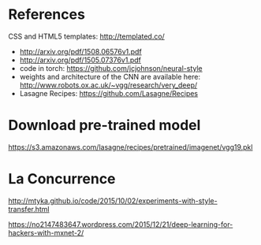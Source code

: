 # References

CSS and HTML5 templates: http://templated.co/

* http://arxiv.org/pdf/1508.06576v1.pdf
* http://arxiv.org/pdf/1505.07376v1.pdf
* code in torch: https://github.com/jcjohnson/neural-style
* weights and architecture of the CNN are available here: http://www.robots.ox.ac.uk/~vgg/research/very_deep/
* Lasagne Recipes: https://github.com/Lasagne/Recipes

# Download pre-trained model
https://s3.amazonaws.com/lasagne/recipes/pretrained/imagenet/vgg19.pkl

# La Concurrence
http://mtyka.github.io/code/2015/10/02/experiments-with-style-transfer.html

https://no2147483647.wordpress.com/2015/12/21/deep-learning-for-hackers-with-mxnet-2/
